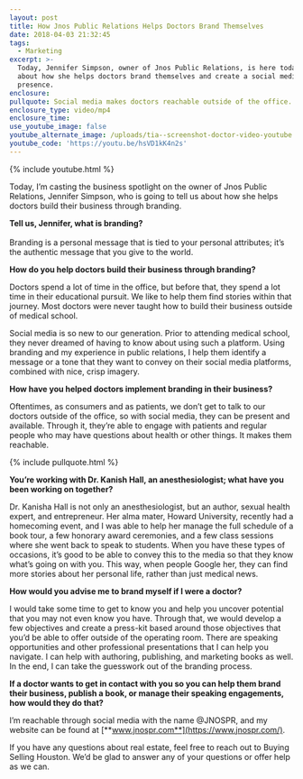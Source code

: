 ```yaml
---
layout: post
title: How Jnos Public Relations Helps Doctors Brand Themselves
date: 2018-04-03 21:32:45
tags:
  - Marketing
excerpt: >-
  Today, Jennifer Simpson, owner of Jnos Public Relations, is here today to talk
  about how she helps doctors brand themselves and create a social media
  presence.
enclosure:
pullquote: Social media makes doctors reachable outside of the office.
enclosure_type: video/mp4
enclosure_time:
use_youtube_image: false
youtube_alternate_image: /uploads/tia--screenshot-doctor-video-youtube.jpg
youtube_code: 'https://youtu.be/hsVD1kK4n2s'
---
```


{% include youtube.html %}

Today, I’m casting the business spotlight on the owner of Jnos Public Relations, Jennifer Simpson, who is going to tell us about how she helps doctors build their business through branding.

**Tell us, Jennifer, what is branding?**<br><br>Branding is a personal message that is tied to your personal attributes; it’s the authentic message that you give to the world.

**How do you help doctors build their business through branding?**

Doctors spend a lot of time in the office, but before that, they spend a lot time in their educational pursuit. We like to help them find stories within that journey. Most doctors were never taught how to build their business outside of medical school.

Social media is so new to our generation. Prior to attending medical school, they never dreamed of having to know about using such a platform. Using branding and my experience in public relations, I help them identify a message or a tone that they want to convey on their social media platforms, combined with nice, crisp imagery.

**How have you helped doctors implement branding in their business?**

Oftentimes, as consumers and as patients, we don’t get to talk to our doctors outside of the office, so with social media, they can be present and available. Through it, they’re able to engage with patients and regular people who may have questions about health or other things. It makes them reachable.

{% include pullquote.html %}

**You’re working with Dr. Kanish Hall, an anesthesiologist; what have you been working on together?**

Dr. Kanisha Hall is not only an anesthesiologist, but an author, sexual health expert, and entrepreneur. Her alma mater, Howard University, recently had a homecoming event, and I was able to help her manage the full schedule of a book tour, a few honorary award ceremonies, and a few class sessions where she went back to speak to students. When you have these types of occasions, it’s good to be able to convey this to the media so that they know what’s going on with you. This way, when people Google her, they can find more stories about her personal life, rather than just medical news.

**How would you advise me to brand myself if I were a doctor?**

I would take some time to get to know you and help you uncover potential that you may not even know you have. Through that, we would develop a few objectives and create a press-kit based around those objectives that you’d be able to offer outside of the operating room. There are speaking opportunities and other professional presentations that I can help you navigate. I can help with authoring, publishing, and marketing books as well. In the end, I can take the guesswork out of the branding process.

**If a doctor wants to get in contact with you so you can help them brand their business, publish a book, or manage their speaking engagements, how would they do that?**

I’m reachable through social media with the name @JNOSPR, and my website can be found at [**www.jnospr.com**](https://www.jnospr.com/).&nbsp;

If you have any questions about real estate, feel free to reach out to Buying Selling Houston. We’d be glad to answer any of your questions or offer help as we can.